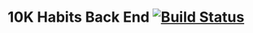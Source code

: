# 10K Habits Back End [![Build Status](https://travis-ci.com/basedantoni/10K-Habits-Server.svg?branch=main)](https://travis-ci.com/basedantoni/10K-Habits-Server)